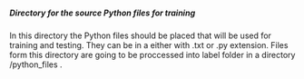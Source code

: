##### Directory for the source Python files for training
In this directory the Python files should be placed that will be used for training and testing. 
They can be in a either with .txt or .py extension.
Files form this directory are going to be proccessed into label folder in a directory /python_files .
